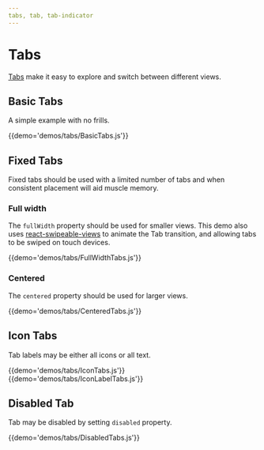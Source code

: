 ```yaml
---
tabs, tab, tab-indicator
---
```


# Tabs

[Tabs](https://material.google.com/components/tabs.html) make it easy to explore and switch between different views.

## Basic Tabs

A simple example with no frills.

{{demo='demos/tabs/BasicTabs.js'}}

## Fixed Tabs

Fixed tabs should be used with a limited number of tabs and when consistent placement will aid muscle memory.

### Full width

The `fullWidth` property should be used for smaller views.
This demo also uses [react-swipeable-views](https://github.com/oliviertassinari/react-swipeable-views) to animate the Tab transition, and allowing tabs to be swiped on touch devices.

{{demo='demos/tabs/FullWidthTabs.js'}}

### Centered

The `centered` property should be used for larger views.

{{demo='demos/tabs/CenteredTabs.js'}}

## Icon Tabs

Tab labels may be either all icons or all text.

{{demo='demos/tabs/IconTabs.js'}}
{{demo='demos/tabs/IconLabelTabs.js'}}

## Disabled Tab

Tab may be disabled by setting `disabled` property.

{{demo='demos/tabs/DisabledTabs.js'}}
